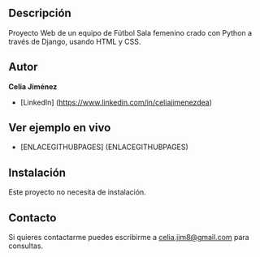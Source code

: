 ## Descripción

Proyecto Web de un equipo de Fútbol Sala femenino crado con Python a través de Django, usando HTML y CSS.

## Autor
**Celia Jiménez**

* [LinkedIn] (https://www.linkedin.com/in/celiajimenezdea)

## Ver ejemplo en vivo
- [ENLACEGITHUBPAGES] (ENLACEGITHUBPAGES)

## Instalación
Este proyecto no necesita de instalación.

## Contacto
Si quieres contactarme puedes escribirme a celia.jim8@gmail.com para consultas.